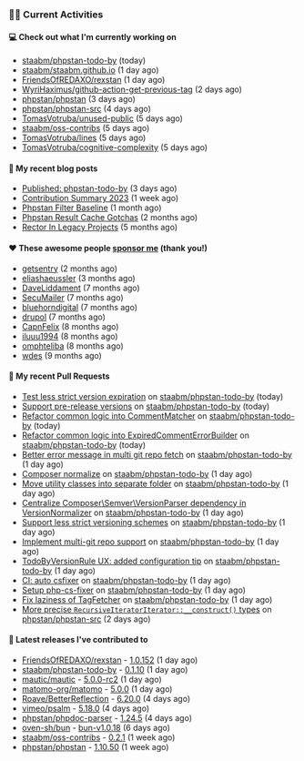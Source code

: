 ### 👨‍💻 Current Activities


#### 💻 Check out what I'm currently working on

- [staabm/phpstan-todo-by](https://github.com/staabm/phpstan-todo-by) (today)
- [staabm/staabm.github.io](https://github.com/staabm/staabm.github.io) (1 day ago)
- [FriendsOfREDAXO/rexstan](https://github.com/FriendsOfREDAXO/rexstan) (1 day ago)
- [WyriHaximus/github-action-get-previous-tag](https://github.com/WyriHaximus/github-action-get-previous-tag) (2 days ago)
- [phpstan/phpstan](https://github.com/phpstan/phpstan) (3 days ago)
- [phpstan/phpstan-src](https://github.com/phpstan/phpstan-src) (4 days ago)
- [TomasVotruba/unused-public](https://github.com/TomasVotruba/unused-public) (5 days ago)
- [staabm/oss-contribs](https://github.com/staabm/oss-contribs) (5 days ago)
- [TomasVotruba/lines](https://github.com/TomasVotruba/lines) (5 days ago)
- [TomasVotruba/cognitive-complexity](https://github.com/TomasVotruba/cognitive-complexity) (5 days ago)


#### 📜 My recent blog posts

- [Published: phpstan-todo-by](https://staabm.github.io/2023/12/17/phpstan-todo-by-published.html) (3 days ago)
- [Contribution Summary 2023](https://staabm.github.io/2023/12/07/contribution-summary-2023.html) (1 week ago)
- [Phpstan Filter Baseline](https://staabm.github.io/2023/10/30/phpstan-filter-baseline.html) (1 month ago)
- [Phpstan Result Cache Gotchas](https://staabm.github.io/2023/10/21/phpstan-result-cache-gotchas.html) (2 months ago)
- [Rector In Legacy Projects](https://staabm.github.io/2023/07/23/rector-in-legacy-projects.html) (5 months ago)


#### ❤️ These awesome people [sponsor me](https://github.com/sponsors/staabm) (thank you!)

- [getsentry](https://github.com/getsentry) (2 months ago)
- [eliashaeussler](https://github.com/eliashaeussler) (3 months ago)
- [DaveLiddament](https://github.com/DaveLiddament) (7 months ago)
- [SecuMailer](https://github.com/SecuMailer) (7 months ago)
- [bluehorndigital](https://github.com/bluehorndigital) (7 months ago)
- [drupol](https://github.com/drupol) (7 months ago)
- [CapnFelix](https://github.com/CapnFelix) (8 months ago)
- [iluuu1994](https://github.com/iluuu1994) (8 months ago)
- [omphteliba](https://github.com/omphteliba) (8 months ago)
- [wdes](https://github.com/wdes) (9 months ago)


#### 🔨 My recent Pull Requests

- [Test less strict version expiration](https://github.com/staabm/phpstan-todo-by/pull/30) on [staabm/phpstan-todo-by](https://github.com/staabm/phpstan-todo-by) (today)
- [Support pre-release versions](https://github.com/staabm/phpstan-todo-by/pull/29) on [staabm/phpstan-todo-by](https://github.com/staabm/phpstan-todo-by) (today)
- [Refactor common logic into CommentMatcher](https://github.com/staabm/phpstan-todo-by/pull/28) on [staabm/phpstan-todo-by](https://github.com/staabm/phpstan-todo-by) (today)
- [Refactor common logic into ExpiredCommentErrorBuilder](https://github.com/staabm/phpstan-todo-by/pull/27) on [staabm/phpstan-todo-by](https://github.com/staabm/phpstan-todo-by) (today)
- [Better error message in multi git repo fetch](https://github.com/staabm/phpstan-todo-by/pull/25) on [staabm/phpstan-todo-by](https://github.com/staabm/phpstan-todo-by) (1 day ago)
- [Composer normalize](https://github.com/staabm/phpstan-todo-by/pull/24) on [staabm/phpstan-todo-by](https://github.com/staabm/phpstan-todo-by) (1 day ago)
- [Move utility classes into separate folder](https://github.com/staabm/phpstan-todo-by/pull/23) on [staabm/phpstan-todo-by](https://github.com/staabm/phpstan-todo-by) (1 day ago)
- [Centralize Composer\Semver\VersionParser dependency in VersionNormalizer](https://github.com/staabm/phpstan-todo-by/pull/22) on [staabm/phpstan-todo-by](https://github.com/staabm/phpstan-todo-by) (1 day ago)
- [Support less strict versioning schemes](https://github.com/staabm/phpstan-todo-by/pull/21) on [staabm/phpstan-todo-by](https://github.com/staabm/phpstan-todo-by) (1 day ago)
- [Implement multi-git repo support](https://github.com/staabm/phpstan-todo-by/pull/20) on [staabm/phpstan-todo-by](https://github.com/staabm/phpstan-todo-by) (1 day ago)
- [TodoByVersionRule UX: added configuration tip](https://github.com/staabm/phpstan-todo-by/pull/18) on [staabm/phpstan-todo-by](https://github.com/staabm/phpstan-todo-by) (1 day ago)
- [CI: auto csfixer](https://github.com/staabm/phpstan-todo-by/pull/17) on [staabm/phpstan-todo-by](https://github.com/staabm/phpstan-todo-by) (1 day ago)
- [Setup php-cs-fixer](https://github.com/staabm/phpstan-todo-by/pull/16) on [staabm/phpstan-todo-by](https://github.com/staabm/phpstan-todo-by) (1 day ago)
- [Fix laziness of TagFetcher](https://github.com/staabm/phpstan-todo-by/pull/15) on [staabm/phpstan-todo-by](https://github.com/staabm/phpstan-todo-by) (1 day ago)
- [More precise `RecursiveIteratorIterator::__construct()` types](https://github.com/phpstan/phpstan-src/pull/2835) on [phpstan/phpstan-src](https://github.com/phpstan/phpstan-src) (2 days ago)


#### 🔭 Latest releases I've contributed to

- [FriendsOfREDAXO/rexstan](https://github.com/FriendsOfREDAXO/rexstan) - [1.0.152](https://github.com/FriendsOfREDAXO/rexstan/releases/tag/1.0.152) (1 day ago)
- [staabm/phpstan-todo-by](https://github.com/staabm/phpstan-todo-by) - [0.1.10](https://github.com/staabm/phpstan-todo-by/releases/tag/0.1.10) (1 day ago)
- [mautic/mautic](https://github.com/mautic/mautic) - [5.0.0-rc2](https://github.com/mautic/mautic/releases/tag/5.0.0-rc2) (1 day ago)
- [matomo-org/matomo](https://github.com/matomo-org/matomo) - [5.0.0](https://github.com/matomo-org/matomo/releases/tag/5.0.0) (1 day ago)
- [Roave/BetterReflection](https://github.com/Roave/BetterReflection) - [6.20.0](https://github.com/Roave/BetterReflection/releases/tag/6.20.0) (4 days ago)
- [vimeo/psalm](https://github.com/vimeo/psalm) - [5.18.0](https://github.com/vimeo/psalm/releases/tag/5.18.0) (4 days ago)
- [phpstan/phpdoc-parser](https://github.com/phpstan/phpdoc-parser) - [1.24.5](https://github.com/phpstan/phpdoc-parser/releases/tag/1.24.5) (4 days ago)
- [oven-sh/bun](https://github.com/oven-sh/bun) - [bun-v1.0.18](https://github.com/oven-sh/bun/releases/tag/bun-v1.0.18) (6 days ago)
- [staabm/oss-contribs](https://github.com/staabm/oss-contribs) - [0.2.1](https://github.com/staabm/oss-contribs/releases/tag/0.2.1) (1 week ago)
- [phpstan/phpstan](https://github.com/phpstan/phpstan) - [1.10.50](https://github.com/phpstan/phpstan/releases/tag/1.10.50) (1 week ago)
